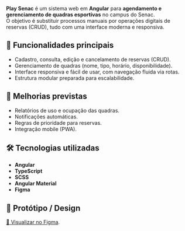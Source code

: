 **Play Senac** é um sistema web em **Angular** para **agendamento e gerenciamento de quadras esportivas** no campus do Senac.  
O objetivo é substituir processos manuais por operações digitais de reservas (CRUD), tudo com uma interface moderna e responsiva.

## 🚀 Funcionalidades principais
- Cadastro, consulta, edição e cancelamento de reservas (CRUD).  
- Gerenciamento de quadras (nome, tipo, horário, disponibilidade).  
- Interface responsiva e fácil de usar, com navegação fluida via rotas.  
- Estrutura modular preparada para escalabilidade.  


## 🔮 Melhorias previstas
- Relatórios de uso e ocupação das quadras.  
- Notificações automáticas.  
- Regras de prioridade para reservas.  
- Integração mobile (PWA).  


## 🛠 Tecnologias utilizadas
- **Angular**
- **TypeScript**  
- **SCSS**
- **Angular Material**
- **Figma**  


## 🎨 Protótipo / Design  
[🔗 Visualizar no Figma](https://www.figma.com/proto/k0ublZXSnKWTw9W9YGRCF7/Play-Senac?page-id=74%3A66&node-id=126-1295&viewport=131%2C56%2C0.33&t=e0yD6WmMJGD6Dzqe-1&scaling=min-zoom&content-scaling=fixed&starting-point-node-id=126%3A1295).
